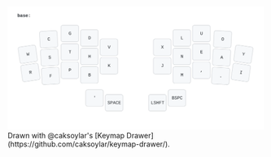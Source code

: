 <img src="./img/wizza.svg">
Drawn with @caksoylar's [Keymap Drawer](https://github.com/caksoylar/keymap-drawer/).
